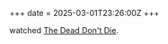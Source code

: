 +++
date = 2025-03-01T23:26:00Z
+++

watched [The Dead Don't Die](https://www.netflix.com/title/80244534).
